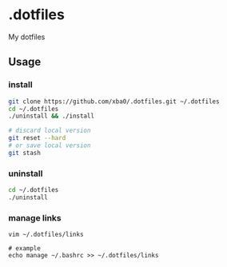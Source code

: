 # .dotfiles
My dotfiles

## Usage

### install
```bash
git clone https://github.com/xba0/.dotfiles.git ~/.dotfiles
cd ~/.dotfiles
./uninstall && ./install

# discard local version
git reset --hard
# or save local version
git stash
```

### uninstall
```bash
cd ~/.dotfiles
./uninstall
```

### manage links
```
vim ~/.dotfiles/links

# example
echo manage ~/.bashrc >> ~/.dotfiles/links
```

